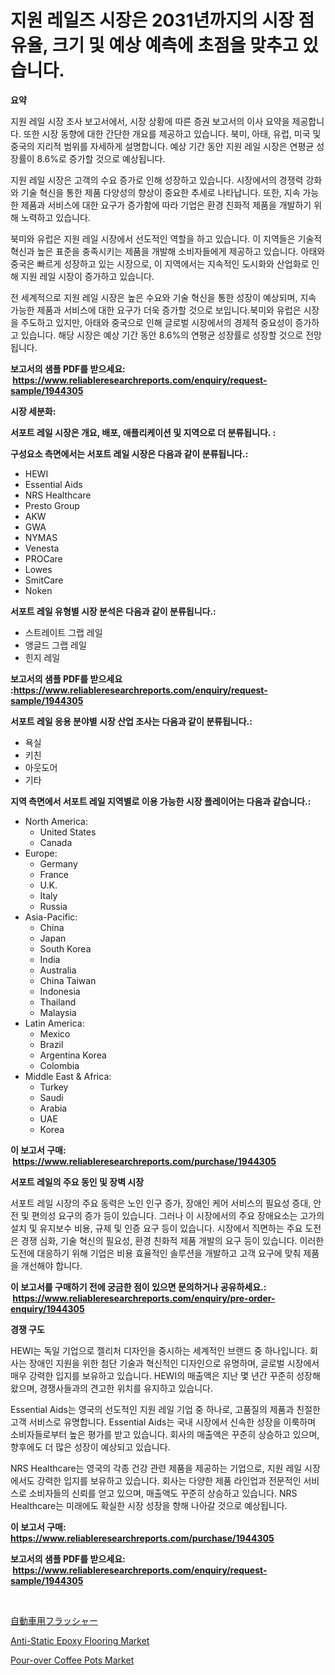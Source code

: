 <p><h1>지원 레일즈 시장은 2031년까지의 시장 점유율, 크기 및 예상 예측에 초점을 맞추고 있습니다.</h1></p><p><strong>요약</strong></p>
<p><p>지원 레일 시장 조사 보고서에서, 시장 상황에 따른 증권 보고서의 이사 요약을 제공합니다. 또한 시장 동향에 대한 간단한 개요를 제공하고 있습니다. 북미, 아태, 유럽, 미국 및 중국의 지리적 범위를 자세하게 설명합니다. 예상 기간 동안 지원 레일 시장은 연평균 성장률이 8.6%로 증가할 것으로 예상됩니다. </p><p>지원 레일 시장은 고객의 수요 증가로 인해 성장하고 있습니다. 시장에서의 경쟁력 강화와 기술 혁신을 통한 제품 다양성의 향상이 중요한 추세로 나타납니다. 또한, 지속 가능한 제품과 서비스에 대한 요구가 증가함에 따라 기업은 환경 친화적 제품을 개발하기 위해 노력하고 있습니다.</p><p>북미와 유럽은 지원 레일 시장에서 선도적인 역할을 하고 있습니다. 이 지역들은 기술적 혁신과 높은 표준을 충족시키는 제품을 개발해 소비자들에게 제공하고 있습니다. 아태와 중국은 빠르게 성장하고 있는 시장으로, 이 지역에서는 지속적인 도시화와 산업화로 인해 지원 레일 시장이 증가하고 있습니다.</p><p>전 세계적으로 지원 레일 시장은 높은 수요와 기술 혁신을 통한 성장이 예상되며, 지속 가능한 제품과 서비스에 대한 요구가 더욱 증가할 것으로 보입니다.북미와 유럽은 시장을 주도하고 있지만, 아태와 중국으로 인해 글로벌 시장에서의 경제적 중요성이 증가하고 있습니다. 해당 시장은 예상 기간 동안 8.6%의 연평균 성장률로 성장할 것으로 전망됩니다.</p></p>
<p><strong>보고서의 샘플 PDF를 받으세요: &nbsp;<a href="https://www.reliableresearchreports.com/enquiry/request-sample/1944305">https://www.reliableresearchreports.com/enquiry/request-sample/1944305</a></strong></p>
<p><strong>시장 세분화:</strong></p>
<p><strong> 서포트 레일 시장은 개요, 배포, 애플리케이션 및 지역으로 더 분류됩니다. :</strong></p>
<p><strong>구성요소 측면에서는 서포트 레일 시장은 다음과 같이 분류됩니다.:</strong></p>
<p><ul><li>HEWI</li><li>Essential Aids</li><li>NRS Healthcare</li><li>Presto Group</li><li>AKW</li><li>GWA</li><li>NYMAS</li><li>Venesta</li><li>PROCare</li><li>Lowes</li><li>SmitCare</li><li>Noken</li></ul></p>
<p><strong> 서포트 레일 유형별 시장 분석은 다음과 같이 분류됩니다.:</strong></p>
<p><ul><li>스트레이트 그랩 레일</li><li>앵글드 그랩 레일</li><li>힌지 레일</li></ul></p>
<p><strong>보고서의 샘플 PDF를 받으세요 :<a href="https://www.reliableresearchreports.com/enquiry/request-sample/1944305">https://www.reliableresearchreports.com/enquiry/request-sample/1944305</a></strong></p>
<p><strong> 서포트 레일 응용 분야별 시장 산업 조사는 다음과 같이 분류됩니다.:</strong></p>
<p><ul><li>욕실</li><li>키친</li><li>아웃도어</li><li>기타</li></ul></p>
<p><strong>지역 측면에서 서포트 레일 지역별로 이용 가능한 시장 플레이어는 다음과 같습니다.:</strong></p>
<p><ul>
    <li>
        North America:
        <ul>
            <li>United States</li>
            <li>Canada</li>
        </ul>
    </li>
    <li>
        Europe:
        <ul>
            <li>Germany</li>
            <li>France</li>
            <li>U.K.</li>
            <li>Italy</li>
            <li>Russia</li>
        </ul>
    </li>
    <li>
        Asia-Pacific:
        <ul>
            <li>China</li>
            <li>Japan</li>
            <li>South Korea</li>
            <li>India</li>
            <li>Australia</li>
            <li>China Taiwan</li>
            <li>Indonesia</li>
            <li>Thailand</li>
            <li>Malaysia</li>
        </ul>
    </li>
    <li>
        Latin America:
        <ul>
            <li>Mexico</li>
            <li>Brazil</li>
            <li>Argentina Korea</li>
            <li>Colombia</li>
        </ul>
    </li>
    <li>
        Middle East & Africa:
        <ul>
            <li>Turkey</li>
            <li>Saudi</li>
            <li>Arabia</li>
            <li>UAE</li>
            <li>Korea</li>
        </ul>
    </li>
    </ul></p>
<p><strong>이 보고서 구매: &nbsp;<a href="https://www.reliableresearchreports.com/purchase/1944305">https://www.reliableresearchreports.com/purchase/1944305</a></strong></p>
<p><strong>서포트 레일의 주요 동인 및 장벽 시장</strong></p>
<p><p>서포트 레일 시장의 주요 동력은 노인 인구 증가, 장애인 케어 서비스의 필요성 증대, 안전 및 편의성 요구의 증가 등이 있습니다. 그러나 이 시장에서의 주요 장애요소는 고가의 설치 및 유지보수 비용, 규제 및 인증 요구 등이 있습니다. 시장에서 직면하는 주요 도전은 경쟁 심화, 기술 혁신의 필요성, 환경 친화적 제품 개발의 요구 등이 있습니다. 이러한 도전에 대응하기 위해 기업은 비용 효율적인 솔루션을 개발하고 고객 요구에 맞춰 제품을 개선해야 합니다.</p></p>
<p><strong>이 보고서를 구매하기 전에 궁금한 점이 있으면 문의하거나 공유하세요.: &nbsp;<a href="https://www.reliableresearchreports.com/enquiry/pre-order-enquiry/1944305">https://www.reliableresearchreports.com/enquiry/pre-order-enquiry/1944305</a></strong></p>
<p><strong>경쟁 구도</strong></p>
<p><p>HEWI는 독일 기업으로 젤리처 디자인을 중시하는 세계적인 브랜드 중 하나입니다. 회사는 장애인 지원을 위한 첨단 기술과 혁신적인 디자인으로 유명하며, 글로벌 시장에서 매우 강력한 입지를 보유하고 있습니다. HEWI의 매출액은 지난 몇 년간 꾸준히 성장해 왔으며, 경쟁사들과의 견고한 위치를 유지하고 있습니다.</p><p>Essential Aids는 영국의 선도적인 지원 레일 기업 중 하나로, 고품질의 제품과 친절한 고객 서비스로 유명합니다. Essential Aids는 국내 시장에서 신속한 성장을 이룩하며 소비자들로부터 높은 평가를 받고 있습니다. 회사의 매출액은 꾸준히 상승하고 있으며, 향후에도 더 많은 성장이 예상되고 있습니다.</p><p>NRS Healthcare는 영국의 각종 건강 관련 제품을 제공하는 기업으로, 지원 레일 시장에서도 강력한 입지를 보유하고 있습니다. 회사는 다양한 제품 라인업과 전문적인 서비스로 소비자들의 신뢰를 얻고 있으며, 매출액도 꾸준히 상승하고 있습니다. NRS Healthcare는 미래에도 확실한 시장 성장을 향해 나아갈 것으로 예상됩니다.</p></p>
<p><strong>이 보고서 구매: &nbsp; <a href="https://www.reliableresearchreports.com/purchase/1944305">https://www.reliableresearchreports.com/purchase/1944305</a></strong></p>
<p><strong>보고서의 샘플 PDF를 받으세요: &nbsp;<a href="https://www.reliableresearchreports.com/enquiry/request-sample/1944305">https://www.reliableresearchreports.com/enquiry/request-sample/1944305</a></strong><strong></strong></p>
<p>&nbsp;</p>
<p><p><a href="https://github.com/EstaSprer20231/Market-Research-Report-List-1/blob/main/56350418029.md">自動車用フラッシャー</a></p><p><a href="https://github.com/Angelnienowdseej3e45z3p8c/Market-Research-Report-List-1/blob/main/anti-static-epoxy-flooring-market.md">Anti-Static Epoxy Flooring Market</a></p><p><a href="https://github.com/brentleyjimmiealvaradoz4l1rea/Market-Research-Report-List-1/blob/main/pour-over-coffee-pots-market.md">Pour-over Coffee Pots Market</a></p></p>